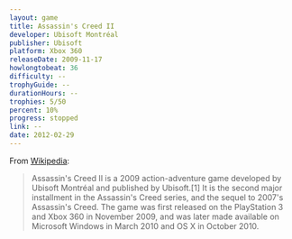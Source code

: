 ```yaml
---
layout: game
title: Assassin's Creed II
developer: Ubisoft Montréal
publisher: Ubisoft
platform: Xbox 360
releaseDate: 2009-11-17
howlongtobeat: 36
difficulty: --
trophyGuide: --
durationHours: --
trophies: 5/50
percent: 10%
progress: stopped
link: --
date: 2012-02-29
---
```


From [Wikipedia](https://en.wikipedia.org/wiki/Assassin%27s_Creed_II):

> Assassin's Creed II is a 2009 action-adventure game developed by Ubisoft Montréal and published by Ubisoft.[1] It is the second major installment in the Assassin's Creed series, and the sequel to 2007's Assassin's Creed. The game was first released on the PlayStation 3 and Xbox 360 in November 2009, and was later made available on Microsoft Windows in March 2010 and OS X in October 2010.
